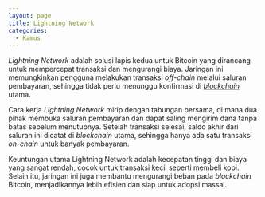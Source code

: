 ```yaml
---
layout: page
title: Lightning Network
categories:
  - Kamus
---
```


*Lightning Network* adalah solusi lapis kedua untuk Bitcoin yang dirancang untuk mempercepat transaksi dan mengurangi biaya. Jaringan ini memungkinkan pengguna melakukan transaksi *off-chain* melalui saluran pembayaran, sehingga tidak perlu menunggu konfirmasi di [*blockchain*](https://rojocrypto.com/blockchain) utama.

Cara kerja *Lightning Network* mirip dengan tabungan bersama, di mana dua pihak membuka saluran pembayaran dan dapat saling mengirim dana tanpa batas sebelum menutupnya. Setelah transaksi selesai, saldo akhir dari saluran ini dicatat di *blockchain* utama, sehingga hanya ada satu transaksi *on-chain* untuk banyak pembayaran.

Keuntungan utama Lightning Network adalah kecepatan tinggi dan biaya yang sangat rendah, cocok untuk transaksi kecil seperti membeli kopi. Selain itu, jaringan ini juga membantu mengurangi beban pada *blockchain* Bitcoin, menjadikannya lebih efisien dan siap untuk adopsi massal.